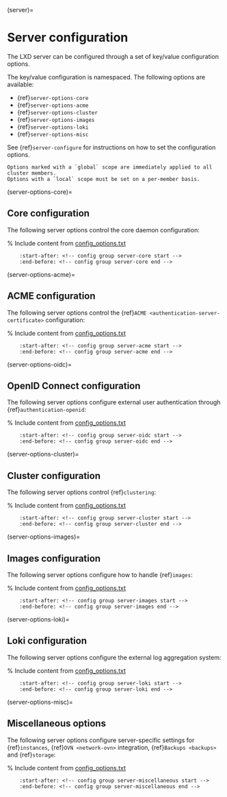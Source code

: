 (server)=
# Server configuration

The LXD server can be configured through a set of key/value configuration options.

The key/value configuration is namespaced.
The following options are available:

- {ref}`server-options-core`
- {ref}`server-options-acme`
- {ref}`server-options-cluster`
- {ref}`server-options-images`
- {ref}`server-options-loki`
- {ref}`server-options-misc`

See {ref}`server-configure` for instructions on how to set the configuration options.

```{note}
Options marked with a `global` scope are immediately applied to all cluster members.
Options with a `local` scope must be set on a per-member basis.
```

(server-options-core)=
## Core configuration

The following server options control the core daemon configuration:

% Include content from [config_options.txt](config_options.txt)
```{include} config_options.txt
    :start-after: <!-- config group server-core start -->
    :end-before: <!-- config group server-core end -->
```

(server-options-acme)=
## ACME configuration

The following server options control the {ref}`ACME <authentication-server-certificate>` configuration:

% Include content from [config_options.txt](config_options.txt)
```{include} config_options.txt
    :start-after: <!-- config group server-acme start -->
    :end-before: <!-- config group server-acme end -->
```

(server-options-oidc)=
## OpenID Connect configuration

The following server options configure external user authentication through {ref}`authentication-openid`:

% Include content from [config_options.txt](config_options.txt)
```{include} config_options.txt
    :start-after: <!-- config group server-oidc start -->
    :end-before: <!-- config group server-oidc end -->
```

(server-options-cluster)=
## Cluster configuration

The following server options control {ref}`clustering`:

% Include content from [config_options.txt](config_options.txt)
```{include} config_options.txt
    :start-after: <!-- config group server-cluster start -->
    :end-before: <!-- config group server-cluster end -->
```

(server-options-images)=
## Images configuration

The following server options configure how to handle {ref}`images`:

% Include content from [config_options.txt](config_options.txt)
```{include} config_options.txt
    :start-after: <!-- config group server-images start -->
    :end-before: <!-- config group server-images end -->
```

(server-options-loki)=
## Loki configuration

The following server options configure the external log aggregation system:

% Include content from [config_options.txt](config_options.txt)
```{include} config_options.txt
    :start-after: <!-- config group server-loki start -->
    :end-before: <!-- config group server-loki end -->
```

(server-options-misc)=
## Miscellaneous options

The following server options configure server-specific settings for {ref}`instances`, {ref}`OVN <network-ovn>` integration, {ref}`Backups <backups>` and {ref}`storage`:

% Include content from [config_options.txt](config_options.txt)
```{include} config_options.txt
    :start-after: <!-- config group server-miscellaneous start -->
    :end-before: <!-- config group server-miscellaneous end -->
```
